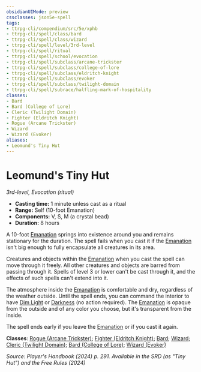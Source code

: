```yaml
---
obsidianUIMode: preview
cssclasses: json5e-spell
tags:
- ttrpg-cli/compendium/src/5e/xphb
- ttrpg-cli/spell/class/bard
- ttrpg-cli/spell/class/wizard
- ttrpg-cli/spell/level/3rd-level
- ttrpg-cli/spell/ritual
- ttrpg-cli/spell/school/evocation
- ttrpg-cli/spell/subclass/arcane-trickster
- ttrpg-cli/spell/subclass/college-of-lore
- ttrpg-cli/spell/subclass/eldritch-knight
- ttrpg-cli/spell/subclass/evoker
- ttrpg-cli/spell/subclass/twilight-domain
- ttrpg-cli/spell/subrace/halfling-mark-of-hospitality
classes:
- Bard
- Bard (College of Lore)
- Cleric (Twilight Domain)
- Fighter (Eldritch Knight)
- Rogue (Arcane Trickster)
- Wizard
- Wizard (Evoker)
aliases:
- Leomund's Tiny Hut
---
```

# Leomund's Tiny Hut
*3rd-level, Evocation (ritual)*  


- **Casting time:** 1 minute unless cast as a ritual
- **Range:** Self (10-foot Emanation)
- **Components:** V, S, M (a crystal bead)
- **Duration:** 8 hours

A 10-foot [Emanation](Інструменти%20ДМ/CLI/rules/variant-rules/emanation-area-of-effect-xphb.md) springs into existence around you and remains stationary for the duration. The spell fails when you cast it if the [Emanation](Інструменти%20ДМ/CLI/rules/variant-rules/emanation-area-of-effect-xphb.md) isn't big enough to fully encapsulate all creatures in its area.

Creatures and objects within the [Emanation](Інструменти%20ДМ/CLI/rules/variant-rules/emanation-area-of-effect-xphb.md) when you cast the spell can move through it freely. All other creatures and objects are barred from passing through it. Spells of level 3 or lower can't be cast through it, and the effects of such spells can't extend into it.

The atmosphere inside the [Emanation](Інструменти%20ДМ/CLI/rules/variant-rules/emanation-area-of-effect-xphb.md) is comfortable and dry, regardless of the weather outside. Until the spell ends, you can command the interior to have [Dim Light](Інструменти%20ДМ/CLI/rules/variant-rules/dim-light-xphb.md) or [Darkness](Інструменти%20ДМ/CLI/rules/variant-rules/darkness-xphb.md) (no action required). The [Emanation](Інструменти%20ДМ/CLI/rules/variant-rules/emanation-area-of-effect-xphb.md) is opaque from the outside and of any color you choose, but it's transparent from the inside.

The spell ends early if you leave the [Emanation](Інструменти%20ДМ/CLI/rules/variant-rules/emanation-area-of-effect-xphb.md) or if you cast it again.

**Classes**: [Rogue (Arcane Trickster)](Інструменти%20ДМ/CLI/lists/list-spells-classes-arcane-trickster-xphb.md "subclass=XPHB;class=XPHB"); [Fighter (Eldritch Knight)](Інструменти%20ДМ/CLI/lists/list-spells-classes-eldritch-knight-xphb.md "subclass=XPHB;class=XPHB"); [Bard](Інструменти%20ДМ/CLI/lists/list-spells-classes-bard.md); [Wizard](Інструменти%20ДМ/CLI/lists/list-spells-classes-wizard.md); [Cleric (Twilight Domain)](Інструменти%20ДМ/CLI/lists/list-spells-classes-twilight-domain-tce.md "subclass=TCE;class=XPHB"); [Bard (College of Lore)](Інструменти%20ДМ/CLI/lists/list-spells-classes-college-of-lore-xphb.md "subclass=XPHB;class=XPHB"); [Wizard (Evoker)](Інструменти%20ДМ/CLI/lists/list-spells-classes-evoker-xphb.md "subclass=XPHB;class=XPHB")

*Source: Player's Handbook (2024) p. 291. Available in the <span title='Systems Reference Document (5.2)'>SRD</span> (as "Tiny Hut") and the Free Rules (2024)*
